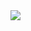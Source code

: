 <div align: center;">
  <img src="https://img.shields.io/badge/Python-3766AB?style=flat-square&logo=Python&logoColor=white" />
</div>
